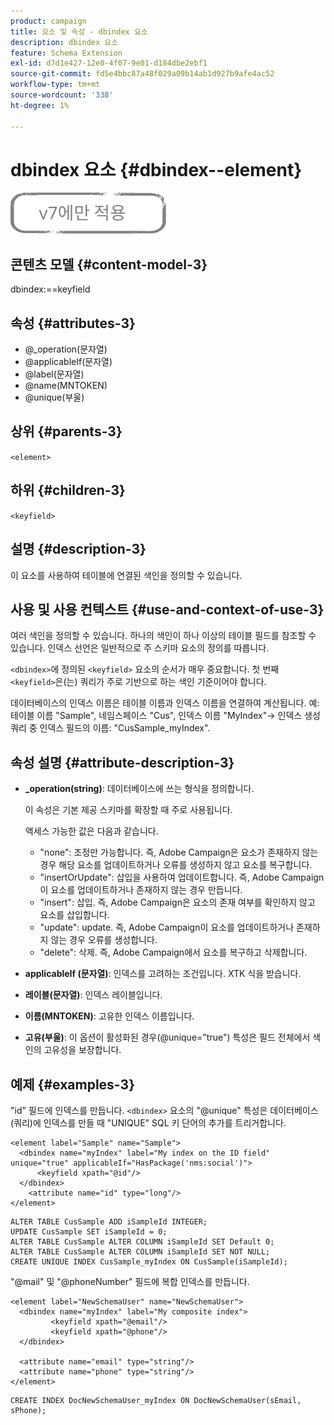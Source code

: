 ```yaml
---
product: campaign
title: 요소 및 속성 - dbindex 요소
description: dbindex 요소
feature: Schema Extension
exl-id: d7d1e427-12e0-4f07-9e01-d184dbe2ebf1
source-git-commit: fd5e4bbc87a48f029a09b14ab1d927b9afe4ac52
workflow-type: tm+mt
source-wordcount: '338'
ht-degree: 1%

---
```


# dbindex 요소 {#dbindex--element}

![](../../../assets/v7-only.svg)

## 콘텐츠 모델 {#content-model-3}

dbindex:==keyfield

## 속성 {#attributes-3}

* @_operation(문자열)
* @applicableIf(문자열)
* @label(문자열)
* @name(MNTOKEN)
* @unique(부울)

## 상위 {#parents-3}

`<element>`

## 하위 {#children-3}

`<keyfield>`

## 설명 {#description-3}

이 요소를 사용하여 테이블에 연결된 색인을 정의할 수 있습니다.

## 사용 및 사용 컨텍스트 {#use-and-context-of-use-3}

여러 색인을 정의할 수 있습니다. 하나의 색인이 하나 이상의 테이블 필드를 참조할 수 있습니다. 인덱스 선언은 일반적으로 주 스키마 요소의 정의를 따릅니다.

`<dbindex>`에 정의된 `<keyfield>` 요소의 순서가 매우 중요합니다. 첫 번째 `<keyfield>`은(는) 쿼리가 주로 기반으로 하는 색인 기준이어야 합니다.

데이터베이스의 인덱스 이름은 테이블 이름과 인덱스 이름을 연결하여 계산됩니다. 예: 테이블 이름 &quot;Sample&quot;, 네임스페이스 &quot;Cus&quot;, 인덱스 이름 &quot;MyIndex&quot;-> 인덱스 생성 쿼리 중 인덱스 필드의 이름: &quot;CusSample_myIndex&quot;.

## 속성 설명 {#attribute-description-3}

* **_operation(string)**: 데이터베이스에 쓰는 형식을 정의합니다.

  이 속성은 기본 제공 스키마를 확장할 때 주로 사용됩니다.

  액세스 가능한 값은 다음과 같습니다.

   * &quot;none&quot;: 조정만 가능합니다. 즉, Adobe Campaign은 요소가 존재하지 않는 경우 해당 요소를 업데이트하거나 오류를 생성하지 않고 요소를 복구합니다.
   * &quot;insertOrUpdate&quot;: 삽입을 사용하여 업데이트합니다. 즉, Adobe Campaign이 요소를 업데이트하거나 존재하지 않는 경우 만듭니다.
   * &quot;insert&quot;: 삽입. 즉, Adobe Campaign은 요소의 존재 여부를 확인하지 않고 요소를 삽입합니다.
   * &quot;update&quot;: update. 즉, Adobe Campaign이 요소를 업데이트하거나 존재하지 않는 경우 오류를 생성합니다.
   * &quot;delete&quot;: 삭제. 즉, Adobe Campaign에서 요소를 복구하고 삭제합니다.

* **applicableIf (문자열)**: 인덱스를 고려하는 조건입니다. XTK 식을 받습니다.
* **레이블(문자열)**: 인덱스 레이블입니다.
* **이름(MNTOKEN)**: 고유한 인덱스 이름입니다.
* **고유(부울)**: 이 옵션이 활성화된 경우(@unique=&quot;true&quot;) 특성은 필드 전체에서 색인의 고유성을 보장합니다.

## 예제 {#examples-3}

&quot;id&quot; 필드에 인덱스를 만듭니다. `<dbindex>` 요소의 &quot;@unique&quot; 특성은 데이터베이스(쿼리)에 인덱스를 만들 때 &quot;UNIQUE&quot; SQL 키 단어의 추가를 트리거합니다.

```
<element label="Sample" name="Sample">
  <dbindex name="myIndex" label="My index on the ID field" unique="true" applicableIf="HasPackage('nms:social')">
      <keyfield xpath="@id"/>
  </dbindex>
    <attribute name="id" type="long"/>
</element>          
```

```
ALTER TABLE CusSample ADD iSampleId INTEGER;
UPDATE CusSample SET iSampleId = 0;
ALTER TABLE CusSample ALTER COLUMN iSampleId SET Default 0;
ALTER TABLE CusSample ALTER COLUMN iSampleId SET NOT NULL; 
CREATE UNIQUE INDEX CusSample_myIndex ON CusSample(iSampleId);
```

&quot;@mail&quot; 및 &quot;@phoneNumber&quot; 필드에 복합 인덱스를 만듭니다.

```
<element label="NewSchemaUser" name="NewSchemaUser">
  <dbindex name="myIndex" label="My composite index">
         <keyfield xpath="@email"/>
         <keyfield xpath="@phone"/>
  </dbindex>
  
  <attribute name="email" type="string"/>
  <attribute name="phone" type="string"/>
</element>      
```

```
CREATE INDEX DocNewSchemaUser_myIndex ON DocNewSchemaUser(sEmail, sPhone);
```
